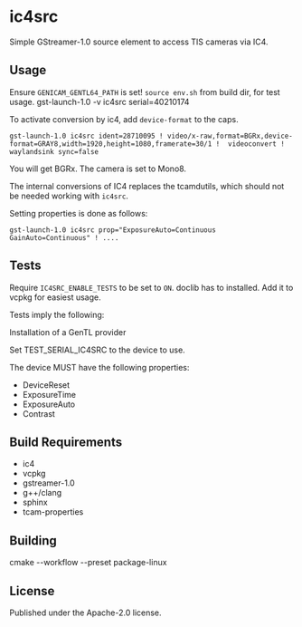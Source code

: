 # ic4src

Simple GStreamer-1.0 source element to access TIS cameras via IC4.

## Usage

Ensure `GENICAM_GENTL64_PATH` is set!
`source env.sh` from build dir, for test usage.
gst-launch-1.0 -v ic4src serial=40210174

To activate conversion by ic4, add `device-format` to the caps.

```
gst-launch-1.0 ic4src ident=28710095 ! video/x-raw,format=BGRx,device-format=GRAY8,width=1920,height=1080,framerate=30/1 !  videoconvert ! waylandsink sync=false 
```

You will get BGRx. The camera is set to Mono8. 

The internal conversions of IC4 replaces the tcamdutils, which should not be needed working with `ic4src`.

Setting properties is done as follows:

```
gst-launch-1.0 ic4src prop="ExposureAuto=Continuous GainAuto=Continuous" ! ....
```


## Tests

Require `IC4SRC_ENABLE_TESTS` to be set to `ON`.
doclib has to installed.
Add it to vcpkg for easiest usage.

Tests imply the following:

Installation of a GenTL provider

Set TEST_SERIAL_IC4SRC to the device to use.

The device MUST have the following properties:

- DeviceReset
- ExposureTime
- ExposureAuto
- Contrast

## Build Requirements

- ic4
- vcpkg
- gstreamer-1.0
- g++/clang
- sphinx
- tcam-properties

## Building

cmake --workflow --preset package-linux

## License

Published under the Apache-2.0 license.
